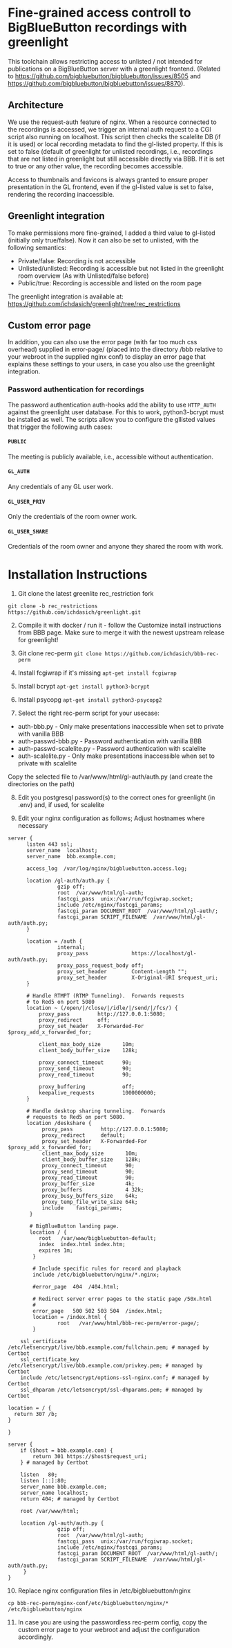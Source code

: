 # Fine-grained access controll to BigBlueButton recordings with greenlight
This toolchain allows restricting access to unlisted / not intended for
publications on a BigBlueButton server with a greenlight frontend. (Related to
https://github.com/bigbluebutton/bigbluebutton/issues/8505 and 
https://github.com/bigbluebutton/bigbluebutton/issues/8870).

## Architecture 

We use the request-auth feature of nginx. When a resource connected to the
recordings is accessed, we trigger an internal auth request to a CGI script
also running on localhost.  This script then checks the scalelite DB (if it is
used) or local recording metadata to find the gl-listed property.  If this is
set to false (default of greenlight for unlisted recordings, i.e., recordings
that are not listed in greenlight but still accessible directly via BBB. If it
is set to true or any other value, the recording becomes accessible.

Access to thumbnails and favicons is always granted to ensure proper
presentation in the GL frontend, even if the gl-listed value is set to false,
rendering the recording inaccessible. 

## Greenlight integration

To make permissions more fine-grained, I added a third value to gl-listed
(initially only true/false). Now it can also be set to unlisted, with the
following semantics:

- Private/false: Recording is not accessible
- Unlisted/unlisted: Recording is accessible but not listed in the greenlight 
  room overview (As with Unlisted/false before)
- Public/true: Recording is accessible and listed on the room page

The greenlight integration is available at: https://github.com/ichdasich/greenlight/tree/rec_restrictions 

## Custom error page

In addition, you can also use the error page (with far too much css overhead)
supplied in error-page/ (placed into the directory /bbb relative to your
webroot in the supplied nginx conf) to display an error page that explains
these settings to your users, in case you also use the greenlight integration.

### Password authentication for recordings

The password authentication auth-hooks add the ability to use `HTTP_AUTH`
against the greenlight user database. For this to work, python3-bcrypt must be
installed as well.  The scripts allow you to configure the gllisted values that
trigger the following auth cases:

#### `PUBLIC`
The meeting is publicly available, i.e., accessible without authentication.

#### `GL_AUTH`
Any credentials of any GL user work.

#### `GL_USER_PRIV`
Only the credentials of the room owner work.

#### `GL_USER_SHARE`
Credentials of the room owner and anyone they shared the room with work.

# Installation Instructions

1. Git clone the latest greenlite rec_restriction fork

`git clone -b rec_restrictions https://github.com/ichdasich/greenlight.git`

2. Compile it with docker / run it - follow the Customize install instructions from BBB page. Make sure to merge it with the newest upstream release for greenlight!

3. Git clone rec-perm
`git clone https://github.com/ichdasich/bbb-rec-perm`

4. Install fcgiwrap if it's missing
`apt-get install fcgiwrap`

5. Install bcrypt
`apt-get install python3-bcrypt`

6. Install psycopg
`apt-get install python3-psycopg2`

7. Select the right rec-perm script for your usecase:

- auth-bbb.py - Only make presentations inaccessible when set to private with vanilla BBB
- auth-passwd-bbb.py - Password authentication with vanilla BBB
- auth-passwd-scalelite.py - Password authentication with scalelite
- auth-scalelite.py - Only make presentations inaccessible when set to private with scalelite

Copy the selected file to /var/www/html/gl-auth/auth.py (and create the directories on the path)

8. Edit you postgresql password(s) to the correct ones for greenlight (in .env) and, if used, for scalelite

9. Edit your nginx configuration as follows; Adjust hostnames where necessary

```
server {  
      listen 443 ssl;  
      server_name  localhost;  
      server_name  bbb.example.com;  
  
      access_log  /var/log/nginx/bigbluebutton.access.log;  
  
      location /gl-auth/auth.py {  
                gzip off;  
                root  /var/www/html/gl-auth;  
                fastcgi_pass  unix:/var/run/fcgiwrap.socket;  
                include /etc/nginx/fastcgi_params;  
                fastcgi_param DOCUMENT_ROOT  /var/www/html/gl-auth/;  
                fastcgi_param SCRIPT_FILENAME  /var/www/html/gl-auth/auth.py;  
      }  
  
      location = /auth {  
                internal;  
                proxy_pass              https://localhost/gl-auth/auth.py;  
                proxy_pass_request_body off;  
                proxy_set_header        Content-Length "";  
                proxy_set_header        X-Original-URI $request_uri;  
      }  
  
      # Handle RTMPT (RTMP Tunneling).  Forwards requests  
      # to Red5 on port 5080  
      location ~ (/open/|/close/|/idle/|/send/|/fcs/) {  
          proxy_pass         http://127.0.0.1:5080;  
          proxy_redirect     off;  
          proxy_set_header   X-Forwarded-For   $proxy_add_x_forwarded_for;  
  
          client_max_body_size       10m;  
          client_body_buffer_size    128k;  
  
          proxy_connect_timeout      90;  
          proxy_send_timeout         90;  
          proxy_read_timeout         90;  
  
          proxy_buffering            off;  
          keepalive_requests         1000000000;  
      }  
  
      # Handle desktop sharing tunneling.  Forwards  
      # requests to Red5 on port 5080.  
      location /deskshare {  
           proxy_pass         http://127.0.0.1:5080;  
           proxy_redirect     default;  
           proxy_set_header   X-Forwarded-For   $proxy_add_x_forwarded_for;  
           client_max_body_size       10m;  
           client_body_buffer_size    128k;  
           proxy_connect_timeout      90;  
           proxy_send_timeout         90;  
           proxy_read_timeout         90;  
           proxy_buffer_size          4k;  
           proxy_buffers              4 32k;  
           proxy_busy_buffers_size    64k;  
           proxy_temp_file_write_size 64k;  
           include    fastcgi_params;  
       }  
  
       # BigBlueButton landing page.  
       location / {  
          root   /var/www/bigbluebutton-default;  
          index  index.html index.htm;  
          expires 1m;  
        }  
  
        # Include specific rules for record and playback  
        include /etc/bigbluebutton/nginx/*.nginx;  
  
        #error_page  404  /404.html;  
  
        # Redirect server error pages to the static page /50x.html  
        #  
        error_page   500 502 503 504  /index.html;  
        location = /index.html {  
                root   /var/www/html/bbb-rec-perm/error-page/;  
        }  
  
    ssl_certificate /etc/letsencrypt/live/bbb.example.com/fullchain.pem; # managed by Certbot  
    ssl_certificate_key /etc/letsencrypt/live/bbb.example.com/privkey.pem; # managed by Certbot  
    include /etc/letsencrypt/options-ssl-nginx.conf; # managed by Certbot  
    ssl_dhparam /etc/letsencrypt/ssl-dhparams.pem; # managed by Certbot  
  
location = / {  
  return 307 /b;  
}  
  
}  
  
server {  
    if ($host = bbb.example.com) {  
        return 301 https://$host$request_uri;  
    } # managed by Certbot  
  
    listen   80;  
    listen [::]:80;  
    server_name bbb.example.com;  
    server_name localhost;  
    return 404; # managed by Certbot  
  
    root /var/www/html;  
  
    location /gl-auth/auth.py {  
                gzip off;  
                root  /var/www/html/gl-auth;  
                fastcgi_pass  unix:/var/run/fcgiwrap.socket;  
                include /etc/nginx/fastcgi_params;  
                fastcgi_param DOCUMENT_ROOT  /var/www/html/gl-auth/;  
                fastcgi_param SCRIPT_FILENAME  /var/www/html/gl-auth/auth.py;  
     }  
}  
```

10. Replace nginx configuration files in /etc/bigbluebutton/nginx 

`cp bbb-rec-perm/nginx-conf/etc/bigbluebutton/nginx/* /etc/bigbluebutton/nginx`

11. In case you are using the passwordless rec-perm config, copy the custom error page to your webroot and adjust the configuration accordingly.
